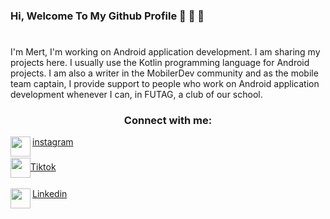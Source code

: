 ### Hi, Welcome To My Github Profile 👋 👋 👋
#
I'm Mert, I'm working on Android application development. I am sharing my projects here. I usually use the Kotlin programming language for Android projects. I am also a writer in the MobilerDev community and as the mobile team captain, I provide support to people who work on Android application development whenever I can, in FUTAG, a club of our school.

### <div id = 1 align="center"><p>Connect with me:</p></div>
<img width="32" src="https://unpkg.com/simple-icons@v7/icons/instagram.svg" align="left" />[instagram]
<br></br>
<img width="32" src="https://unpkg.com/simple-icons@v7/icons/tiktok.svg" align="center" />[Tiktok]
<br></br>
<img width="32" src="https://unpkg.com/simple-icons@v7/icons/linkedin.svg" align="left" />[Linkedin]


[linkedin]:https://www.linkedin.com/in/mert-erg%C3%BCn-99948a207/
[tiktok]:https://www.tiktok.com/@sibergazete
[instagram]:https://www.instagram.com/mertergun305
